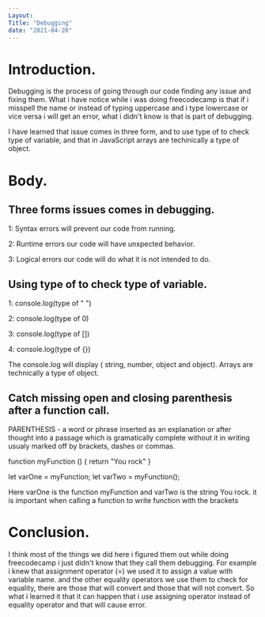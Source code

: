 ```yaml
---
Layout:
Title: "Debugging"
date: "2021-04-20"
---
```


# Introduction.

Debugging is the process of going through our code finding any issue and fixing them. What i have notice while i was doing freecodecamp is that if i misspell the name or instead of typing uppercase and i type lowercase or vice versa i will get an error, what i didn't know is that is part of debugging.

I have learned that issue comes in three form, and to use type of to check type of variable, and that in JavaScript arrays are techinically a type of object. 

# Body. 

## Three forms issues comes in debugging.

1: Syntax errors will prevent our code from running.

2: Runtime errors our code will have unxpected behavior.

3: Logical errors our code will do what it is not intended to do.

## Using type of to check type of variable.

1: console.log(type of " ")

2: console.log(type of 0)

3: console.log(type of [])

4: console.log(type of {})

The console.log will display ( string, number, object and object). Arrays are technically a type of object.

## Catch missing open and closing parenthesis after a function call.

PARENTHESIS - a word or phrase inserted as an explanation or after thought into a passage which is gramatically complete without it in writing usualy marked off by brackets, dashes or commas.


function myFunction () {
    return "You rock"
}

let varOne = myFunction;
let varTwo = myFunction();


Here varOne is the function myFunction and varTwo is the string You rock. it is important when calling a function to write function with the brackets

# Conclusion.

I think most of the things we did here i figured them out while doing freecodecamp i just didn't know that they call them debugging. For example i knew that assignment operator (=) we used it to assign a value with variable name. and the other equality operators we use them  to check for equality, there are those that will convert and those that will not convert. So what i learned it that it can happen that i use assigning operator instead of equality operator and that will cause error. 






